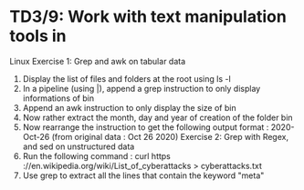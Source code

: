 # TD3/9: Work with text manipulation tools in
Linux
Exercise 1: Grep and awk on tabular data
1. Display the list of files and folders at the root using ls -l
2. In a pipeline (using |), append a grep instruction to only display informations of bin
3. Append an awk instruction to only display the size of bin
4. Now rather extract the month, day and year of creation of the folder bin
5. Now rearrange the instruction to get the following output format : 2020-
Oct-26 (from original data : Oct 26 2020)
Exercise 2: Grep with Regex, and sed on unstructured
data
1. Run the following command :
curl https ://en.wikipedia.org/wiki/List_of_cyberattacks > cyberattacks.txt
2. Use grep to extract all the lines that contain the keyword "meta"
